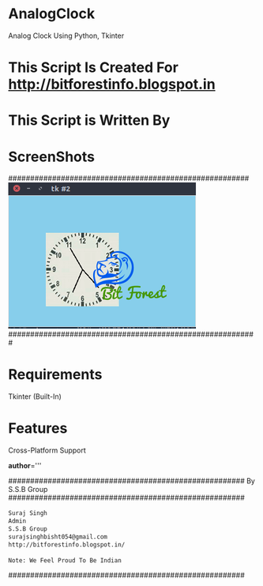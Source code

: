 # AnalogClock
Analog Clock Using Python, Tkinter
# This Script Is Created For http://bitforestinfo.blogspot.in
# This Script is Written By

# ScreenShots
#######################################################
![Screenshot](Analog/scr/test.png?raw=true "Screenshot1")
#########################################################


# Requirements
Tkinter (Built-In)

# Features
Cross-Platform Support


__author__='''

######################################################
                By S.S.B Group                          
######################################################

    Suraj Singh
    Admin
    S.S.B Group
    surajsinghbisht054@gmail.com
    http://bitforestinfo.blogspot.in/

    Note: We Feel Proud To Be Indian
######################################################
	